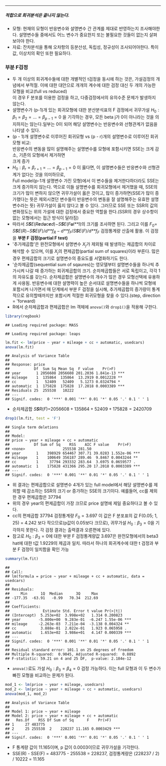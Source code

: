 ------------------------------------------------------------------------

##### 적합으로 회귀분석은 끝나지 않는다.

-   모형: 현재의 모형이 반응변수와 설명변수 간 관계를 제대로 반영하는지 조사해야한다. 설명변수들 중에서도 어느 변수가 중요한지 또는 불필요한 것들이 없는지 살펴보아야 한다.
-   자료: 잔차분석을 통해 오차항의 등분산성, 독립성, 정규성이 조사되어야한다. 특이값, 이상치의 확인 또한 필요하다.

### 부분 F검정

-   두 개 이상의 회귀계수들에 대한 개별적인 t검정을 동시에 하는 것은, 가설검정의 개념에서 부적절. 이에 대한 대안으로 개개의 계수에 대한 검정 대신 두 개의 가능한 모형을 비교(full vs reduced)<br/> 이 경우 F 분포를 이용한 검정을 하고, 다중검정에서의 유의수준 문제가 발생하지 않는다.
-   설명변수가 (p-1)개 있는 회귀모형에 대한 분산분석표의 F 검정에서 귀무가설 *H*<sub>0</sub> : *β*<sub>1</sub> = *β*<sub>2</sub> = ... = *β*<sub>*p* − 1</sub> = 0 을
    기각하는 경우, 모든 beta j가 0이 아니라는 것을 의지하지는 않는다.일부는 0이 되어 해당 설명변수는 반응변수와
    선형관계가 없음을 나타낼 수 있다.
-   (p - 1)개 설명변수로 이루어진 회귀모형 vs (p - r)개의 설명변수로 이루어진 회귀모형 비교:<br/>반응변수의 변동을 많이 설명해주는 설명변수를 모형에 포함시키면 SSE는 크게 감소, 기존의 모형에서 제거하면<br/> 크게 증가
-   *H*<sub>0</sub> : *β*<sub>*r*</sub> = *β*<sub>*r* + 1</sub> = ... = *β*<sub>*p* − 1</sub> = 0 이 옳다면, 이 설명변수들은 반응변수와 선형관계가 없다는 것을 의미하므로,<br/> Full model(p-1개 설명변수 가진 모형)에서 이 변수들을 제거한다하더라도 SSE는 크게 증가하지 않는다. 역으로 이들 설명변수를 회귀모형에서 제거했을 때, SSE의 크기가 많이 변하지 않으면 귀무가설이 옳은 것이고, 많이 증가하면(SSE가 많이 증가했다는 뜻은 제외시켰던 변수들이 반응변수의 변동을 잘 설명해주는 유효한 설명변수라는 뜻) 귀무가설이 옳지 않다고 볼 수 있다. 그러므로 SSE 또는 SSR의 값의 변화정도는 위의 가설에 대한 검정에서 중요한 역할을 한다.(SSR의 경우 상수항이 없는 모형에서는 접근 방식이 달라짐)
-   따라서 *S**S**E*(*R**e**d**u**c**e**d*)−*S**S**E*(*F**u**l**l*)의 크기를 조사하면 된다. 그리고 이를 *F*<sub>0</sub>= *S**S**E*(*R*)−*S**S**E*(*F*)/*d**f*<sub>*R*</sub> − *d**f*<sub>*F*</sub>/*S**S**E*(*F*)/*d**f*<sub>*F*</sub> 검정통계량 산출에 활용. 이 검정을 **부분 F 검정(partial F test)**
-   '추가제곱합'은 완전모형에서 설명변수 *X*<sub>*j*</sub>가 제외될 때 발생하는 제곱합의 차이로 해석할 수 있으며, 이를 *X*<sub>*j*</sub>의 편제곱합(partial sum of squares)이라 부른다. 많은 경우 편제곱합의 크기로 설명변수의 중요도를 서열화하기도 한다.
-   '순차제곱합(sequential sum of sqaures)는 영모델부터 설명변수들을 하나씩 추가시켜 나갈 때 증가하는 회귀제곱합의 크기. 순차제곱합들은 서로 독립이고, 각각 1의 자유도를 갖는다. 순차제곱합은 설명변수의 개수가 많은 경우 모형선택에 유용하게 사용됨. 반응변수에 대한 설명력이 높은 순서대로 설명변수들을 하나씩 모형에 포함시켜 나가면서 매 단계에서 부분 F 검정을 실시해, 추가제곱합의 증가량이 통계적으로 유의할때까지만 포함시켜 적절한 회귀모형을 찾을 수 있다.(step, direction = 'forward)
-   R에서 순차제곱합과 편제곱합은 lm 객체에 `anova()`와 `drop1()`을 적용해 구한다.

``` r
library(regbook)
```

    ## Loading required package: MASS

    ## Loading required package: leaps

``` r
lm.fit <- lm(price ~ year + mileage + cc + automatic, usedcars)
anova(lm.fit)
```

    ## Analysis of Variance Table
    ## 
    ## Response: price
    ##           Df  Sum Sq Mean Sq  F value    Pr(>F)    
    ## year       1 2056608 2056608 201.2036 1.841e-13 ***
    ## mileage    1  135864  135864  13.2919 0.0012228 ** 
    ## cc         1   52409   52409   5.1273 0.0324794 *  
    ## automatic  1  175828  175828  17.2018 0.0003389 ***
    ## Residuals 25  255538   10222                       
    ## ---
    ## Signif. codes:  0 '***' 0.001 '**' 0.01 '*' 0.05 '.' 0.1 ' ' 1

-   순차제곱합 *S**S**R*(*F*)=2056608 + 135864 + 52409 + 175828 = 2420709

``` r
drop1(lm.fit, test = 'F')
```

    ## Single term deletions
    ## 
    ## Model:
    ## price ~ year + mileage + cc + automatic
    ##           Df Sum of Sq    RSS    AIC F value    Pr(>F)    
    ## <none>                 255538 281.50                      
    ## year       1    398929 654467 307.71 39.0283 1.552e-06 ***
    ## mileage    1    100649 356187 289.46  9.8467 0.0043244 ** 
    ## cc         1     37794 293332 283.64  3.6975 0.0659577 .  
    ## automatic  1    175828 431366 295.20 17.2018 0.0003389 ***
    ## ---
    ## Signif. codes:  0 '***' 0.001 '**' 0.01 '*' 0.05 '.' 0.1 ' ' 1

-   위 결과는 편제곱합으로 설명변수 4개가 있는 full model에서 해당 설명변수를 제외할 때 감소하는 SSR의 크기 or 증가하는 SSE의 크기이다. 예를들어, cc를 제외한 경우 편제곱합은 37794
-   위의 경우 year의 편제곱합이 가장 크므로 price 설명에 제일 중요하다고 볼 수 있다.
-   cc의 편제곱합 37794 검정통계량 *F*<sub>0</sub> = 3.697 이 값은 F 분포표의 값 F(0.05; 1, 25) = 4.242 보다 작으므로(p값이 0.05보다 크므로), 귀무가설 *H*<sub>0</sub> : *β*<sub>3</sub> = 0을 기각하지 못한다. 각 검정 결과는 출력결과 오른편에 있다.
-   참고로 *H*<sub>0</sub> : *β*<sub>3</sub> = 0에 대한 부분 F 검정통계량값 3.697은 완전모형에서의 beta3 hat에 대한 t값 1.9229의 제곱과 일치. 따라서 하나의 회귀계수에 대한 t 검정과 부분 F 검정이 일치함을 확인 가능

``` r
summary(lm.fit)
```

    ## 
    ## Call:
    ## lm(formula = price ~ year + mileage + cc + automatic, data = usedcars)
    ## 
    ## Residuals:
    ##     Min      1Q  Median      3Q     Max 
    ## -177.35  -63.91   -0.99   70.34  212.69 
    ## 
    ## Coefficients:
    ##               Estimate Std. Error t value Pr(>|t|)    
    ## (Intercept)  5.253e+02  3.998e+02   1.314 0.200823    
    ## year        -5.800e+00  9.283e-01  -6.247 1.55e-06 ***
    ## mileage     -2.263e-03  7.211e-04  -3.138 0.004324 ** 
    ## cc           3.888e-01  2.022e-01   1.923 0.065958 .  
    ## automatic    1.653e+02  3.986e+01   4.147 0.000339 ***
    ## ---
    ## Signif. codes:  0 '***' 0.001 '**' 0.01 '*' 0.05 '.' 0.1 ' ' 1
    ## 
    ## Residual standard error: 101.1 on 25 degrees of freedom
    ## Multiple R-squared:  0.9045, Adjusted R-squared:  0.8892 
    ## F-statistic: 59.21 on 4 and 25 DF,  p-value: 2.184e-12

-   `anova()`로도 가설 *H*<sub>0</sub> : *β*<sub>3</sub> = *β*<sub>4</sub> = 0 검정 가능하다. 이는 full 모형과 이 두 변수가 빠진 모형을 비교하는 문제가 된다.

``` r
mod_1 <- lm(price ~ year + mileage, usedcars)
mod_2 <- lm(price ~ year + mileage + cc + automatic, usedcars)
anova(mod_1, mod_2)
```

    ## Analysis of Variance Table
    ## 
    ## Model 1: price ~ year + mileage
    ## Model 2: price ~ year + mileage + cc + automatic
    ##   Res.Df    RSS Df Sum of Sq      F    Pr(>F)    
    ## 1     27 483775                                  
    ## 2     25 255538  2    228237 11.165 0.0003429 ***
    ## ---
    ## Signif. codes:  0 '***' 0.001 '**' 0.01 '*' 0.05 '.' 0.1 ' ' 1

-   F 통계량 값이 11.165이며, p 값이 0.0003이므로 귀무가설을 기각한다.
-   SSE(R) - SSE(F) = 483775 - 255538 = 228237, 검정통계량은 (228237 / 2) / 10222 = 11.165
